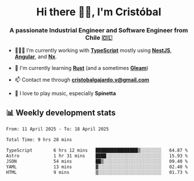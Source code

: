 <h1 align="center">Hi there ✌🏻, I'm Cristóbal</h1>
<h3 align="center">A passionate Industrial Engineer and Software Engineer from Chile 🇨🇱</h3>

- 🧑🏻‍💻 I’m currently working with **[TypeScript](https://www.typescriptlang.org)** mostly using **[NestJS](https://nestjs.com)**, **[Angular](https://angular.io)**, and **[Nx](https://nx.dev)**.

- 🌱 I'm currently learning **[Rust](https://www.rust-lang.org)** (and a sometimes **[Gleam](https://gleam.run/)**)

- 📫 Contact me through **cristobalgajardo.v@gmail.com**

- 🎸 I love to play music, especially **Spinetta**

## 📊 Weekly development stats

<!--START_SECTION:waka-->

```txt
From: 11 April 2025 - To: 18 April 2025

Total Time: 9 hrs 28 mins

TypeScript        6 hrs 12 mins   ████████████████▒░░░░░░░░   64.87 %
Astro             1 hr 31 mins    ████░░░░░░░░░░░░░░░░░░░░░   15.93 %
JSON              54 mins         ██▒░░░░░░░░░░░░░░░░░░░░░░   09.40 %
YAML              13 mins         ▓░░░░░░░░░░░░░░░░░░░░░░░░   02.40 %
HTML              9 mins          ▒░░░░░░░░░░░░░░░░░░░░░░░░   01.73 %
```

<!--END_SECTION:waka-->
